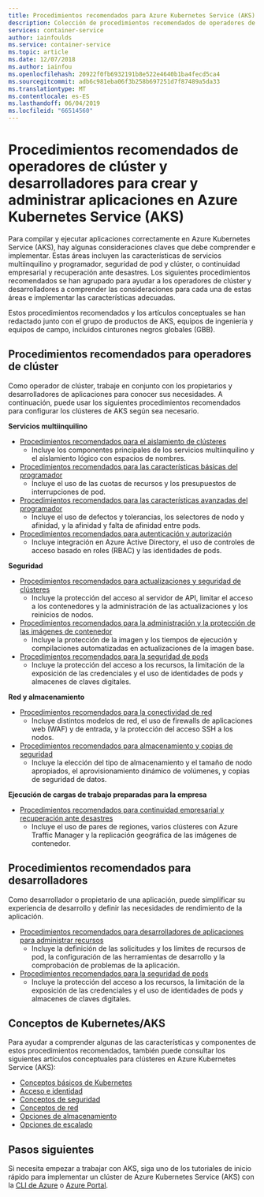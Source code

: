 ```yaml
---
title: Procedimientos recomendados para Azure Kubernetes Service (AKS)
description: Colección de procedimientos recomendados de operadores de clúster y desarrolladores para crear y administrar aplicaciones en Azure Kubernetes Service (AKS)
services: container-service
author: iainfoulds
ms.service: container-service
ms.topic: article
ms.date: 12/07/2018
ms.author: iainfou
ms.openlocfilehash: 20922f0fb6932191b8e522e4640b1ba4fecd5ca4
ms.sourcegitcommit: adb6c981eba06f3b258b697251d7f87489a5da33
ms.translationtype: MT
ms.contentlocale: es-ES
ms.lasthandoff: 06/04/2019
ms.locfileid: "66514560"
---
```

# <a name="cluster-operator-and-developer-best-practices-to-build-and-manage-applications-on-azure-kubernetes-service-aks"></a>Procedimientos recomendados de operadores de clúster y desarrolladores para crear y administrar aplicaciones en Azure Kubernetes Service (AKS)

Para compilar y ejecutar aplicaciones correctamente en Azure Kubernetes Service (AKS), hay algunas consideraciones claves que debe comprender e implementar. Estas áreas incluyen las características de servicios multiinquilino y programador, seguridad de pod y clúster, o continuidad empresarial y recuperación ante desastres. Los siguientes procedimientos recomendados se han agrupado para ayudar a los operadores de clúster y desarrolladores a comprender las consideraciones para cada una de estas áreas e implementar las características adecuadas.

Estos procedimientos recomendados y los artículos conceptuales se han redactado junto con el grupo de productos de AKS, equipos de ingeniería y equipos de campo, incluidos cinturones negros globales (GBB).

## <a name="cluster-operator-best-practices"></a>Procedimientos recomendados para operadores de clúster

Como operador de clúster, trabaje en conjunto con los propietarios y desarrolladores de aplicaciones para conocer sus necesidades. A continuación, puede usar los siguientes procedimientos recomendados para configurar los clústeres de AKS según sea necesario.

**Servicios multiinquilino**

* [Procedimientos recomendados para el aislamiento de clústeres](operator-best-practices-cluster-isolation.md)
    * Incluye los componentes principales de los servicios multiinquilino y el aislamiento lógico con espacios de nombres.
* [Procedimientos recomendados para las características básicas del programador](operator-best-practices-scheduler.md)
    * Incluye el uso de las cuotas de recursos y los presupuestos de interrupciones de pod.
* [Procedimientos recomendados para las características avanzadas del programador](operator-best-practices-advanced-scheduler.md)
    * Incluye el uso de defectos y tolerancias, los selectores de nodo y afinidad, y la afinidad y falta de afinidad entre pods.
* [Procedimientos recomendados para autenticación y autorización](operator-best-practices-identity.md)
    * Incluye integración en Azure Active Directory, el uso de controles de acceso basado en roles (RBAC) y las identidades de pods.

**Seguridad**

* [Procedimientos recomendados para actualizaciones y seguridad de clústeres](operator-best-practices-cluster-security.md)
    * Incluye la protección del acceso al servidor de API, limitar el acceso a los contenedores y la administración de las actualizaciones y los reinicios de nodos.
* [Procedimientos recomendados para la administración y la protección de las imágenes de contenedor](operator-best-practices-container-image-management.md)
    * Incluye la protección de la imagen y los tiempos de ejecución y compilaciones automatizadas en actualizaciones de la imagen base.
* [Procedimientos recomendados para la seguridad de pods](developer-best-practices-pod-security.md)
    * Incluye la protección del acceso a los recursos, la limitación de la exposición de las credenciales y el uso de identidades de pods y almacenes de claves digitales.

**Red y almacenamiento**

* [Procedimientos recomendados para la conectividad de red](operator-best-practices-network.md)
    * Incluye distintos modelos de red, el uso de firewalls de aplicaciones web (WAF) y de entrada, y la protección del acceso SSH a los nodos.
* [Procedimientos recomendados para almacenamiento y copias de seguridad](operator-best-practices-storage.md)
    * Incluye la elección del tipo de almacenamiento y el tamaño de nodo apropiados, el aprovisionamiento dinámico de volúmenes, y copias de seguridad de datos.

**Ejecución de cargas de trabajo preparadas para la empresa**

* [Procedimientos recomendados para continuidad empresarial y recuperación ante desastres](operator-best-practices-multi-region.md)
    * Incluye el uso de pares de regiones, varios clústeres con Azure Traffic Manager y la replicación geográfica de las imágenes de contenedor.

## <a name="developer-best-practices"></a>Procedimientos recomendados para desarrolladores

Como desarrollador o propietario de una aplicación, puede simplificar su experiencia de desarrollo y definir las necesidades de rendimiento de la aplicación.

* [Procedimientos recomendados para desarrolladores de aplicaciones para administrar recursos](developer-best-practices-resource-management.md)
    * Incluye la definición de las solicitudes y los límites de recursos de pod, la configuración de las herramientas de desarrollo y la comprobación de problemas de la aplicación.
* [Procedimientos recomendados para la seguridad de pods](developer-best-practices-pod-security.md)
    * Incluye la protección del acceso a los recursos, la limitación de la exposición de las credenciales y el uso de identidades de pods y almacenes de claves digitales.

## <a name="kubernetes--aks-concepts"></a>Conceptos de Kubernetes/AKS

Para ayudar a comprender algunas de las características y componentes de estos procedimientos recomendados, también puede consultar los siguientes artículos conceptuales para clústeres en Azure Kubernetes Service (AKS):

* [Conceptos básicos de Kubernetes](concepts-clusters-workloads.md)
* [Acceso e identidad](concepts-identity.md)
* [Conceptos de seguridad](concepts-security.md)
* [Conceptos de red](concepts-network.md)
* [Opciones de almacenamiento](concepts-storage.md)
* [Opciones de escalado](concepts-scale.md)

## <a name="next-steps"></a>Pasos siguientes

Si necesita empezar a trabajar con AKS, siga uno de los tutoriales de inicio rápido para implementar un clúster de Azure Kubernetes Service (AKS) con la [CLI de Azure](kubernetes-walkthrough.md) o [Azure Portal](kubernetes-walkthrough-portal.md).
